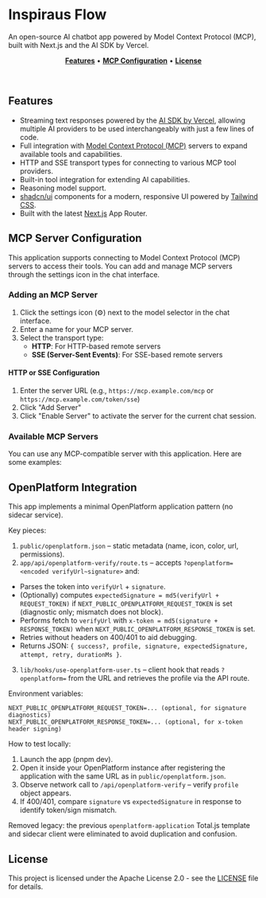 # Inspiraus Flow

An open-source AI chatbot app powered by Model Context Protocol (MCP), built with Next.js and the AI SDK by Vercel.

<p align="center">
  <a href="#features"><strong>Features</strong></a> •
  <a href="#mcp-server-configuration"><strong>MCP Configuration</strong></a> •
  <a href="#license"><strong>License</strong></a>
</p>
<br/>

## Features

- Streaming text responses powered by the [AI SDK by Vercel](https://sdk.vercel.ai/docs), allowing multiple AI providers to be used interchangeably with just a few lines of code.
- Full integration with [Model Context Protocol (MCP)](https://modelcontextprotocol.io) servers to expand available tools and capabilities.
- HTTP and SSE transport types for connecting to various MCP tool providers.
- Built-in tool integration for extending AI capabilities.
- Reasoning model support.
- [shadcn/ui](https://ui.shadcn.com/) components for a modern, responsive UI powered by [Tailwind CSS](https://tailwindcss.com).
- Built with the latest [Next.js](https://nextjs.org) App Router.

## MCP Server Configuration

This application supports connecting to Model Context Protocol (MCP) servers to access their tools. You can add and manage MCP servers through the settings icon in the chat interface.

### Adding an MCP Server

1. Click the settings icon (⚙️) next to the model selector in the chat interface.
2. Enter a name for your MCP server.
3. Select the transport type:
   - **HTTP**: For HTTP-based remote servers
   - **SSE (Server-Sent Events)**: For SSE-based remote servers

#### HTTP or SSE Configuration

1. Enter the server URL (e.g., `https://mcp.example.com/mcp` or `https://mcp.example.com/token/sse`)
2. Click "Add Server"
3. Click "Enable Server" to activate the server for the current chat session.

### Available MCP Servers

You can use any MCP-compatible server with this application. Here are some examples:

## OpenPlatform Integration

This app implements a minimal OpenPlatform application pattern (no sidecar service).

Key pieces:
1. `public/openplatform.json` – static metadata (name, icon, color, url, permissions).
2. `app/api/openplatform-verify/route.ts` – accepts `?openplatform=<encoded verifyUrl~signature>` and:
  - Parses the token into `verifyUrl` + `signature`.
  - (Optionally) computes `expectedSignature = md5(verifyUrl + REQUEST_TOKEN)` if `NEXT_PUBLIC_OPENPLATFORM_REQUEST_TOKEN` is set (diagnostic only; mismatch does not block).
  - Performs fetch to `verifyUrl` with `x-token = md5(signature + RESPONSE_TOKEN)` when `NEXT_PUBLIC_OPENPLATFORM_RESPONSE_TOKEN` is set.
  - Retries without headers on 400/401 to aid debugging.
  - Returns JSON: `{ success?, profile, signature, expectedSignature, attempt, retry, durationMs }`.
3. `lib/hooks/use-openplatform-user.ts` – client hook that reads `?openplatform=` from the URL and retrieves the profile via the API route.

Environment variables:
```
NEXT_PUBLIC_OPENPLATFORM_REQUEST_TOKEN=... (optional, for signature diagnostics)
NEXT_PUBLIC_OPENPLATFORM_RESPONSE_TOKEN=... (optional, for x-token header signing)
```

How to test locally:
1. Launch the app (pnpm dev).
2. Open it inside your OpenPlatform instance after registering the application with the same URL as in `public/openplatform.json`.
3. Observe network call to `/api/openplatform-verify` – verify `profile` object appears.
4. If 400/401, compare `signature` vs `expectedSignature` in response to identify token/sign mismatch.

Removed legacy: the previous `openplatform-application` Total.js template and sidecar client were eliminated to avoid duplication and confusion.

## License

This project is licensed under the Apache License 2.0 - see the [LICENSE](LICENSE) file for details.